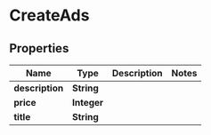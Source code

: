 

# CreateAds


## Properties

| Name | Type | Description | Notes |
|------------ | ------------- | ------------- | -------------|
|**description** | **String** |  |  |
|**price** | **Integer** |  |  |
|**title** | **String** |  |  |



